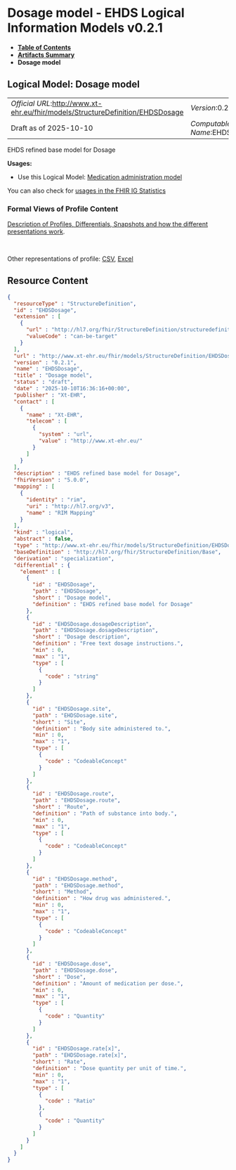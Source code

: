 # Dosage model - EHDS Logical Information Models v0.2.1

* [**Table of Contents**](toc.md)
* [**Artifacts Summary**](artifacts.md)
* **Dosage model**

## Logical Model: Dosage model 

| | |
| :--- | :--- |
| *Official URL*:http://www.xt-ehr.eu/fhir/models/StructureDefinition/EHDSDosage | *Version*:0.2.1 |
| Draft as of 2025-10-10 | *Computable Name*:EHDSDosage |

 
EHDS refined base model for Dosage 

**Usages:**

* Use this Logical Model: [Medication administration model](StructureDefinition-EHDSMedicationAdministration.md)

You can also check for [usages in the FHIR IG Statistics](https://packages2.fhir.org/xig/xtehr.eu.ehds.models|current/StructureDefinition/EHDSDosage)

### Formal Views of Profile Content

 [Description of Profiles, Differentials, Snapshots and how the different presentations work](http://build.fhir.org/ig/FHIR/ig-guidance/readingIgs.html#structure-definitions). 

 

Other representations of profile: [CSV](StructureDefinition-EHDSDosage.csv), [Excel](StructureDefinition-EHDSDosage.xlsx) 



## Resource Content

```json
{
  "resourceType" : "StructureDefinition",
  "id" : "EHDSDosage",
  "extension" : [
    {
      "url" : "http://hl7.org/fhir/StructureDefinition/structuredefinition-type-characteristics",
      "valueCode" : "can-be-target"
    }
  ],
  "url" : "http://www.xt-ehr.eu/fhir/models/StructureDefinition/EHDSDosage",
  "version" : "0.2.1",
  "name" : "EHDSDosage",
  "title" : "Dosage model",
  "status" : "draft",
  "date" : "2025-10-10T16:36:16+00:00",
  "publisher" : "Xt-EHR",
  "contact" : [
    {
      "name" : "Xt-EHR",
      "telecom" : [
        {
          "system" : "url",
          "value" : "http://www.xt-ehr.eu/"
        }
      ]
    }
  ],
  "description" : "EHDS refined base model for Dosage",
  "fhirVersion" : "5.0.0",
  "mapping" : [
    {
      "identity" : "rim",
      "uri" : "http://hl7.org/v3",
      "name" : "RIM Mapping"
    }
  ],
  "kind" : "logical",
  "abstract" : false,
  "type" : "http://www.xt-ehr.eu/fhir/models/StructureDefinition/EHDSDosage",
  "baseDefinition" : "http://hl7.org/fhir/StructureDefinition/Base",
  "derivation" : "specialization",
  "differential" : {
    "element" : [
      {
        "id" : "EHDSDosage",
        "path" : "EHDSDosage",
        "short" : "Dosage model",
        "definition" : "EHDS refined base model for Dosage"
      },
      {
        "id" : "EHDSDosage.dosageDescription",
        "path" : "EHDSDosage.dosageDescription",
        "short" : "Dosage description",
        "definition" : "Free text dosage instructions.",
        "min" : 0,
        "max" : "1",
        "type" : [
          {
            "code" : "string"
          }
        ]
      },
      {
        "id" : "EHDSDosage.site",
        "path" : "EHDSDosage.site",
        "short" : "Site",
        "definition" : "Body site administered to.",
        "min" : 0,
        "max" : "1",
        "type" : [
          {
            "code" : "CodeableConcept"
          }
        ]
      },
      {
        "id" : "EHDSDosage.route",
        "path" : "EHDSDosage.route",
        "short" : "Route",
        "definition" : "Path of substance into body.",
        "min" : 0,
        "max" : "1",
        "type" : [
          {
            "code" : "CodeableConcept"
          }
        ]
      },
      {
        "id" : "EHDSDosage.method",
        "path" : "EHDSDosage.method",
        "short" : "Method",
        "definition" : "How drug was administered.",
        "min" : 0,
        "max" : "1",
        "type" : [
          {
            "code" : "CodeableConcept"
          }
        ]
      },
      {
        "id" : "EHDSDosage.dose",
        "path" : "EHDSDosage.dose",
        "short" : "Dose",
        "definition" : "Amount of medication per dose.",
        "min" : 0,
        "max" : "1",
        "type" : [
          {
            "code" : "Quantity"
          }
        ]
      },
      {
        "id" : "EHDSDosage.rate[x]",
        "path" : "EHDSDosage.rate[x]",
        "short" : "Rate",
        "definition" : "Dose quantity per unit of time.",
        "min" : 0,
        "max" : "1",
        "type" : [
          {
            "code" : "Ratio"
          },
          {
            "code" : "Quantity"
          }
        ]
      }
    ]
  }
}

```
